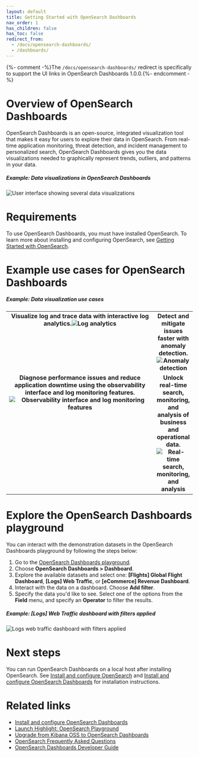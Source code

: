 ```yaml
---
layout: default
title: Getting Started with OpenSearch Dashboards
nav_order: 1
has_children: false
has_toc: false
redirect_from:
  - /docs/opensearch-dashboards/
  - /dashboards/
---
```


{%- comment -%}The `/docs/opensearch-dashboards/` redirect is specifically to support the UI links in OpenSearch Dashboards 1.0.0.{%- endcomment -%}

# Overview of OpenSearch Dashboards

OpenSearch Dashboards is an open-source, integrated visualization tool that makes it easy for users to explore their data in OpenSearch. From real-time application monitoring, threat detection, and incident management to personalized search, OpenSearch Dashboards gives you the data visualizations needed to graphically represent trends, outliers, and patterns in your data.

##### Example: Data visualizations in OpenSearch Dashboards  

<img src="{{site.url}}{{site.baseurl}}/images/dashboard-flight.png" alt="User interface showing several data visualizations">

# Requirements

To use OpenSearch Dashboards, you must have installed OpenSearch. To learn more about installing and configuring OpenSearch, see [Getting Started with OpenSearch]({{site.url}}{{site.baseurl}}).

# Example use cases for OpenSearch Dashboards 

##### Example: Data visualization use cases   

<table style="table-layout: fixed; width: 100%;">
<tbody>
<tr>
<td style="text-align: center; vertical-align: top; font-weight: bold; width: 100%;">Visualize log and trace data with interactive log analytics.<img src="{{site.url}}{{site.baseurl}}/images/visualize-log-data.png" alt="Log analytics" /></td>
<td style="text-align: center; vertical-align: top; font-weight: bold; width: 100%;">Detect and mitigate issues faster with anomaly detection.<img src="{{site.url}}{{site.baseurl}}/images/anomaly-detection.png" alt="Anomaly detection" /></td>
</tr>
<tr>
<td style="text-align: center; vertical-align: top; font-weight: bold; width: 100%;">Diagnose performance issues and reduce application downtime using the observability interface and log monitoring features.<img src="{{site.url}}{{site.baseurl}}/images/observability.png" alt="Observability interface and log monitoring features" /></td>
<td style="text-align: center; vertical-align: top; font-weight: bold; width: 100%;">Unlock real-time search, monitoring, and analysis of business and operational data.<img src="{{site.url}}{{site.baseurl}}/images/analyzing-data-logs.png" alt="Real-time search, monitoring, and analysis" /></td>
</tr>
</tbody>
</table> 

# Explore the OpenSearch Dashboards playground

You can interact with the demonstration datasets in the OpenSearch Dashboards playground by following the steps below:

1. Go to the [OpenSearch Dashboards playground](https://playground.opensearch.org/app/home).
2. Choose **OpenSearch Dashboards > Dashboard**. 
3. Explore the available datasets and select one: **[Flights] Global Flight Dashboard**, **[Logs] Web Traffic**, or **[eCommerce] Revenue Dashboard**.
4. Interact with the data on a dashboard. Choose **Add filter**. 
5. Specify the data you'd like to see. Select one of the options from the **Field** menu, and specify an **Operator** to filter the results.  

##### Example: [Logs] Web Traffic dashboard with filters applied

<img src="{{site.url}}{{site.baseurl}}/images/log-dashboard-filter.png" alt="Logs web traffic dashboard with filters applied">

# Next steps 

You can run OpenSearch Dashboards on a local host after installing OpenSearch. See [Install and configure OpenSearch]({{site.url}}{{site.baseurl}}/opensearch/install/index/) and [Install and configure OpenSearch Dashboards]({{site.url}}{{site.baseurl}}/dashboards/install/index/) for installation instructions.  

# Related links
- [Install and configure OpenSearch Dashboards]({{site.url}}{{site.baseurl}}/dashboards/install/index/)
- [Launch Highlight: OpenSearch Playground](https://www.opensearch.org/blog/community/2022/10/opensearch-playground/)
- [Upgrade from Kibana OSS to OpenSearch Dashboards]({{site.url}}{{site.baseurl}}/upgrade-to/dashboards-upgrade-to/)
- [OpenSearch Frequently Asked Questions]({{site.url}}{{site.baseurl}}/faq/)
- [OpenSearch Dashboards Developer Guide](https://github.com/opensearch-project/OpenSearch-Dashboards/blob/main/DEVELOPER_GUIDE.md)